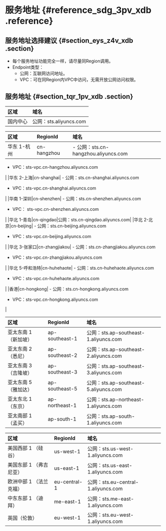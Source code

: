# 服务地址 {#reference_sdg_3pv_xdb .reference}

## 服务地址选择建议 {#section_eys_z4v_xdb .section}

-   每个服务地址功能完全一样，请尽量同Region调用。
-   Endpoint类型：
    -   公网：互联网访问地址。
    -   VPC：可在同Region内VPC中访问，无需开放公网访问权限。

## 服务地址 {#section_tqr_1pv_xdb .section}

|区域|域名|
|:-|:-|
|国内中心|公网：sts.aliyuncs.com|

|区域|RegionId|域名|
|:-|:-------|:-|
|华东 1-杭州|cn-hangzhou| -   公网：sts.cn-hangzhou.aliyuncs.com
-   VPC：sts-vpc.cn-hangzhou.aliyuncs.com

 |
|华东 2-上海|cn-shanghai| -   公网：sts.cn-shanghai.aliyuncs.com
-   VPC：sts-vpc.cn-shanghai.aliyuncs.com

 |
|华南 1-深圳|cn-shenzhen| -   公网：sts.cn-shenzhen.aliyuncs.com
-   VPC： sts-vpc.cn-shenzhen.aliyuncs.com

 |
|华北 1-青岛|cn-qingdao|公网：sts.cn-qingdao.aliyuncs.com|
|华北 2-北京|cn-beijing| -   公网：sts.cn-beijing.aliyuncs.com
-   VPC：sts-vpc.cn-beijing.aliyuncs.com

 |
|华北 3-张家口|cn-zhangjiakou| -   公网：sts.cn-zhangjiakou.aliyuncs.com
-   VPC：sts-vpc.cn-zhangjiakou.aliyuncs.com

 |
|华北 5-呼和浩特|cn-huhehaote| -   公网：sts.cn-huhehaote.aliyuncs.com
-   VPC：sts-vpc.cn-huhehaote.aliyuncs.com

 |
|香港|cn-hongkong| -   公网：sts.cn-hongkong.aliyuncs.com
-   VPC：sts-vpc.cn-hongkong.aliyuncs.com

 |

|区域|RegionId|域名|
|:-|:-------|:-|
|亚太东南 1 （新加坡）|ap-southeast-1|公网：sts.ap-southeast-1.aliyuncs.com|
|亚太东南 2 （悉尼）|ap-southeast-2|公网：sts.ap-southeast-2.aliyuncs.com|
|亚太东南 3 （吉隆坡）|ap-southeast-3|公网：sts.ap-southeast-3.aliyuncs.com|
|亚太东南 5 （雅加达）|ap-southeast-5|公网：sts.ap-southeast-5.aliyuncs.com|
|亚太东北 1 （东京）|ap-northeast-1|公网：sts.ap-northeast-1.aliyuncs.com|
|亚太南部 1 （孟买）|ap-south-1|公网：sts.ap-south-1.aliyuncs.com|

|区域|RegionId|域名|
|:-|:-------|:-|
|美国西部 1 （硅谷）|us-west-1|公网：sts.us-west-1.aliyuncs.com|
|美国东部 1 （弗吉尼亚）|us-east-1|公网：sts.us-east-1.aliyuncs.com|
|欧洲中部 1 （法兰克福）|eu-central-1|公网：sts.eu-central-1.aliyuncs.com|
|中东东部 1 （迪拜）|me-east-1|公网：sts.me-east-1.aliyuncs.com|
|英国（伦敦）|eu-west-1|公网：sts.eu-west-1.aliyuncs.com|

